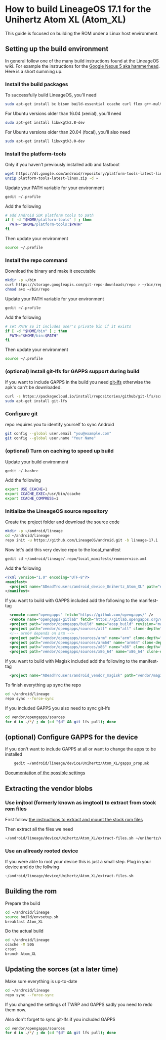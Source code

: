 How to build LineageOS 17.1 for the Unihertz Atom XL (Atom_XL)
=================================================

This guide is focused on building the ROM under a Linux host environment.

## Setting up the build environment

In general follow one of the many build instructions found at the LineageOS wiki.
For example the instructions for the [Google Nexus 5 aka hammerhead](https://wiki.lineageos.org/devices/hammerhead/build).
Here is a short summing up.

### Install the build packages

To successfully build LineageOS, you’ll need

```bash
sudo apt-get install bc bison build-essential ccache curl flex g++-multilib gcc-multilib git gnupg gperf imagemagick lib32ncurses5-dev lib32readline-dev lib32z1-dev liblz4-tool libncurses5 libncurses5-dev libsdl1.2-dev libssl-dev libxml2 libxml2-utils lzop pngcrush rsync schedtool squashfs-tools xsltproc zip zlib1g-dev
```

For Ubuntu versions older than 16.04 (xenial), you’ll need

```bash
sudo apt-get install libwxgtk2.8-dev	
```

For Ubuntu versions older than 20.04 (focal), you’ll also need

```bash
sudo apt-get install libwxgtk3.0-dev
```

### Install the platform-tools

Only if you haven’t previously installed adb and fastboot

```bash
wget https://dl.google.com/android/repository/platform-tools-latest-linux.zip
unzip platform-tools-latest-linux.zip -d ~
```

Update your PATH variable for your environment

```bash
gedit ~/.profile
```
	
Add the following
	
```bash
# add Android SDK platform tools to path
if [ -d "$HOME/platform-tools" ] ; then
  PATH="$HOME/platform-tools:$PATH"
fi	
```

Then update your environment

```bash
source ~/.profile
```
	
### Install the repo command

Download the binary and make it executable

```bash
mkdir -p ~/bin
curl https://storage.googleapis.com/git-repo-downloads/repo > ~/bin/repo
chmod a+x ~/bin/repo
```
	
Update your PATH variable for your environment

```bash
gedit ~/.profile
```
	
Add the following
	
```bash
# set PATH so it includes user's private bin if it exists
if [ -d "$HOME/bin" ] ; then
  PATH="$HOME/bin:$PATH"
fi	
```

Then update your environment

```bash
source ~/.profile
```
	
### (optional) Install git-lfs for GAPPS support during build

If you want to include GAPPS in the build you need [git-lfs](https://git-lfs.github.com/) otherwise the apk's can't be downloaded.

```bash
curl -s https://packagecloud.io/install/repositories/github/git-lfs/script.deb.sh | sudo bash
sudo apt-get install git-lfs
```
	
### Configure git

repo requires you to identify yourself to sync Android

```bash
git config --global user.email "you@example.com"
git config --global user.name "Your Name"
```
	
### (optional) Turn on caching to speed up build

Update your build environment

```bash
gedit ~/.bashrc	
```

Add the following
	
```bash
export USE_CCACHE=1
export CCACHE_EXEC=/usr/bin/ccache
export CCACHE_COMPRESS=1
```
	
### Initialize the LineageOS source repository

Create the project folder and download the source code

```bash
mkdir -p ~/android/lineage
cd ~/android/lineage
repo init -u https://github.com/LineageOS/android.git -b lineage-17.1
```
	
Now let's add this very device repo to the local_manifest

```bash
gedit cd ~/android/lineage/.repo/local_manifests/roomservice.xml
```
	
Add the following

```xml
<?xml version="1.0" encoding="UTF-8"?>
<manifest>
  <project name="ADeadTrousers/android_device_Unihertz_Atom_XL" path="device/Unihertz/Atom_XL" remote="github" revision="master" />
</manifest>
```
	
If you want to build with GAPPS included add the following to the manifest-tag

```xml
  <remote name="opengapps" fetch="https://github.com/opengapps/" />
  <remote name="opengapps-gitlab" fetch="https://gitlab.opengapps.org/opengapps/" />
  <project path="vendor/opengapps/build" name="aosp_build" revision="master" remote="opengapps" />
  <project path="vendor/opengapps/sources/all" name="all" clone-depth="1" revision="master" remote="opengapps-gitlab" />
  <!-- arm64 depends on arm -->
  <project path="vendor/opengapps/sources/arm" name="arm" clone-depth="1" revision="master" remote="opengapps-gitlab" />
  <project path="vendor/opengapps/sources/arm64" name="arm64" clone-depth="1" revision="master" remote="opengapps-gitlab" />
  <project path="vendor/opengapps/sources/x86" name="x86" clone-depth="1" revision="master" remote="opengapps-gitlab" />
  <project path="vendor/opengapps/sources/x86_64" name="x86_64" clone-depth="1" revision="master" remote="opengapps-gitlab" />
```

If you want to build with Magisk included add the following to the manifest-tag

```xml
  <project name="ADeadTrousers/android_vendor_magisk" path="vendor/magisk" remote="github" revision="master" />
```
	
To finish everything up sync the repo

```bash
cd ~/android/lineage
repo sync --force-sync
```

If you included GAPPS you also need to sync git-lfs

```bash
cd vendor/opengapps/sources
for d in ./*/ ; do (cd "$d" && git lfs pull); done
```

## (optional) Configure GAPPS for the device

If you don't want to include GAPPS at all or want to change the apps to be installed

```bash
	gedit ~/android/lineage/device/Unihertz/Atom_XL/gapps_prop.mk
```

[Documentation of the possible settings](https://github.com/opengapps/aosp_build/blob/master/README.md)

## Extracting the vendor blobs

### Use imjtool (formerly known as imgtool) to extract from stock rom files

First follow [the instructions to extract and mount the stock rom files](HOW-TO-EXTRACT_FILES.md) 

Then extract all the files we need

```bash
~/android/lineage/device/Unihertz/Atom_XL/extract-files.sh ~/unihertz/extracted
```

### Use an allready rooted device

If you were able to root your device this is just a small step. Plug in your device and do the follwing

```bash
~/android/lineage/device/Unihertz/Atom_XL/extract-files.sh	
```
	
## Building the rom

Prepare the build	

```bash
cd ~/android/lineage
source build/envsetup.sh
breakfast Atom_XL
```
	
Do the actual build
	
```bash
cd ~/android/lineage
ccache -M 50G
croot
brunch Atom_XL	
```

## Updating the sorces (at a later time)

Make sure everything is up-to-date

```bash
cd ~/android/lineage
repo sync --force-sync
```

If you changed the settings of TWRP and GAPPS sadly you need to redo them now.

Also don't forget to sync git-lfs if you included GAPPS

```bash
cd vendor/opengapps/sources
for d in ./*/ ; do (cd "$d" && git lfs pull); done
```
